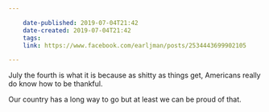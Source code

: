 ```yaml
---

    date-published: 2019-07-04T21:42
    date-created: 2019-07-04T21:42
    tags:
    link: https://www.facebook.com/earljman/posts/2534443699902105

---
```


July the fourth is what it is because as shitty as things get, Americans really do know how to be thankful.

Our country has a long way to go but at least we can be proud of that.
